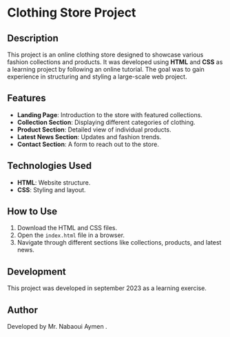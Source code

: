 # Clothing Store Project

## Description
This project is an online clothing store designed to showcase various fashion collections and products. It was developed using **HTML** and **CSS** as a learning project by following an online tutorial. The goal was to gain experience in structuring and styling a large-scale web project.

## Features
- **Landing Page**: Introduction to the store with featured collections.
- **Collection Section**: Displaying different categories of clothing.
- **Product Section**: Detailed view of individual products.
- **Latest News Section**: Updates and fashion trends.
- **Contact Section**: A form to reach out to the store.

## Technologies Used
- **HTML**: Website structure.
- **CSS**: Styling and layout.

## How to Use
1. Download the HTML and CSS files.
2. Open the `index.html` file in a browser.
3. Navigate through different sections like collections, products, and latest news.

## Development
This project was developed in september 2023 as a learning exercise.

## Author
Developed by Mr. Nabaoui Aymen .